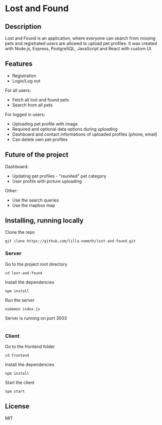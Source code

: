 # Lost and Found

## Description

Lost and Found is an application, where everyone can search from missing pets and registrated users are allowed to upload pet profiles.
It was created with Node.js, Express, PostgreSQL, JavaScript and React with custom UI.

## Features

- Registration
- Login/Log out

For all users:

- Fetch all lost and found pets
- Search from all pets

For logged in users:

- Uploading pet profile with image
- Required and optional data options during uploading
- Dashboard and contact informations of uploaded profiles (phone, email)
- Can delete own pet profiles

## Future of the project

Dashboard:

- Updating pet profiles - "reunited" pet category
- User profile with picture uploading

Other:

- Use the search queries
- Use the mapbox map

## Installing, running locally  

Clone the repo

```
git clone https://github.com/lilla-nemeth/lost-and-found.git
```

### Server

Go to the project root directory
```
cd lost-and-found
```

Install the dependencies

```
npm install
```

Run the server
```
nodemon index.js
```
Server is running on port 3003
</br></br>
### Client

Go to the frontend folder
```
cd frontend
```
Install the dependencies

```
npm install
```

Start the client
```
npm start
```

## License

MIT
